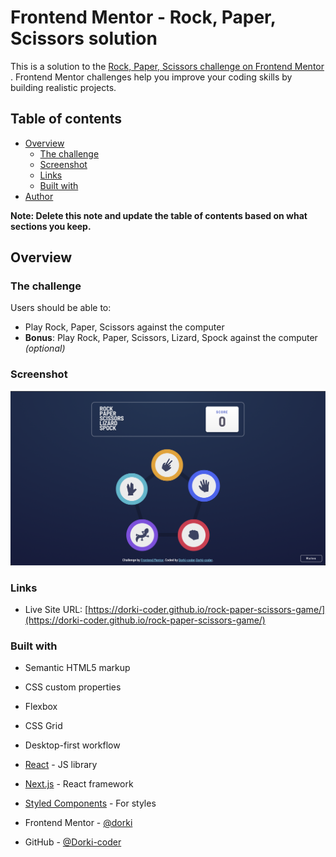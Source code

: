# Frontend Mentor - Rock, Paper, Scissors solution

This is a solution to
the [Rock, Paper, Scissors challenge on Frontend Mentor](https://www.frontendmentor.io/challenges/rock-paper-scissors-game-pTgwgvgH)
. Frontend Mentor challenges help you improve your coding skills by building realistic projects.

## Table of contents

- [Overview](#overview)
    - [The challenge](#the-challenge)
    - [Screenshot](#screenshot)
    - [Links](#links)
    - [Built with](#built-with)
- [Author](#author)

**Note: Delete this note and update the table of contents based on what sections you keep.**

## Overview

### The challenge

Users should be able to:

- Play Rock, Paper, Scissors against the computer
- **Bonus**: Play Rock, Paper, Scissors, Lizard, Spock against the computer _(optional)_

### Screenshot

![](./screenshot.png)

### Links

- Live Site URL: [https://dorki-coder.github.io/rock-paper-scissors-game/](https://dorki-coder.github.io/rock-paper-scissors-game/)

### Built with

- Semantic HTML5 markup
- CSS custom properties
- Flexbox
- CSS Grid
- Desktop-first workflow
- [React](https://reactjs.org/) - JS library
- [Next.js](https://nextjs.org/) - React framework
- [Styled Components](https://styled-components.com/) - For styles

- Frontend Mentor - [@dorki](https://www.frontendmentor.io/profile/Dorki-coder)
- GitHub - [@Dorki-coder](https://github.com/Dorki-coder~~~~)
